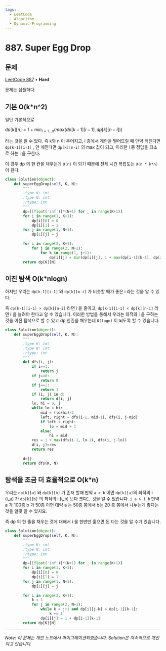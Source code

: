 ```yaml
---
tags:
  - LeetCode
  - Algorithm
  - Dynamic-Programming
---
```


# 887. Super Egg Drop

## 문제

[LeetCode 887](https://leetcode.com/problems/super-egg-drop/) • **Hard**

문제는 심플하다.

## 기본 O(k*n^2)

일단 기본적으로

$dp[k][n] = 1 + min_{i=1...n}(max(dp[k-1][i-1], dp[k][n-i]))$

라는 것을 알 수 있다. 즉 k와 n 이 주어지고, i 층에서 계란을 떨어뜨릴 때 만약 깨진다면 `dp[k-1][i-1]` , 안 깨진다면 `dp[k][n-i]` 의 max 값이 되고, 이러한 i 중 정답을 최소로 하는 i 을 구한다.

이 경우 dp 의 한 칸을 채우는데 `O(n)` 이 되기 때문에 전체 시간 복잡도는 `O(n * k*n)` 이 된다.

```python
class Solution(object):
    def superEggDrop(self, K, N):
        """
        :type K: int
        :type N: int
        :rtype: int
        """
        dp=[[float('inf')]*(N+1) for _ in range(K+1)]
        for i in range(1, K+1):
            dp[i][0] = 0
            dp[i][1] = 1
        for j in range(1, N+1):
            dp[1][j] = j
        
        for i in range(2, K+1):
            for j in range(2, N+1):
                for k in range(1, j+1):
                    dp[i][j] = min(dp[i][j], 1 + max(dp[i-1][k-1], dp[i][j-k]))
        return dp[K][N]
```

## 이진 탐색 O(k*nlogn)

하지만 우리는 `dp[k-1][i-1]` 와 `dp[k][n-i]` 가 비슷할 때가 좋은 i 라는 것을 알 수 있다.

즉 `dp[k-1][i-1] > dp[k][n-i]` 라면 i 을 줄이고, `dp[k-1][i-1] < dp[k][n-i]` 라면 i 을 늘려야 한다고 알 수 있습니다. 이러한 방법을 통해서 우리는 최적의 i 을 구하는 것을 이진 탐색으로 할 수 있고 dp 한칸을 채우는데 `O(logn)` 이 되도록 할 수 있습니다.

```python
class Solution(object):
    def superEggDrop(self, K, N):
        """
        :type K: int
        :type N: int
        :rtype: int
        """
        def dfs(i, j):
            if i==1:
                return j
            if j==0:
                return 0
            if j==1:
                return 1
            if (i, j) in d:
                return d[i, j]
            lo, hi = 0, j
            while lo < hi:
                mid = (lo+hi)/2
                left, right = dfs(i-1, mid-1), dfs(i, j-mid)
                if left < right:
                    lo = mid + 1
                else:
                    hi = mid
            res = 1 + max(dfs(i-1, lo-1), dfs(i, j-lo))
            d[i, j]=res
            return res
        
        d={}
        return dfs(K, N)
```

## 탐색을 조금 더 효율적으로 O(k*n)

우리는 `dp[k][a]` 와 `dp[k][b]` 가 존재 할때 만약 `a > b` 이면 `dp[k][a]`의 최적의 i (i_a) 가 `dp[k][b]` 의 최적의 i (i_b) 보다 크다는 것을 알 수 있습니다. `i_a > i_b` 만약 a 가 100층 b 가 50층 이면 대략 a 는 50층 쯤에서 b는 20 층 쯤에서 나누는게 좋다는 것을 얼핏 알 수 있지요.

즉 dp 의 한 줄을 채우는 것에 대해서 i 을 한번만 훑으면 된 다는 것을 알 수가 있습니다.

```python
class Solution(object):
    def superEggDrop(self, K, N):
        """
        :type K: int
        :type N: int
        :rtype: int
        """
        dp=[[float('inf')]*(N+1) for _ in range(K+1)]
        for i in range(1, K+1):
            dp[i][0] = 0
            dp[i][1] = 1
        for j in range(1, N+1):
            dp[1][j] = j
            
        for i in range(2, K+1):
            k = 1
            for j in range(2, N+1):
                while k < j+1 and dp[i][j-k] > dp[i-1][k-1]:
                    k += 1
                dp[i][j] = 1 + dp[i-1][k-1]
        return dp[K][N]
```

---

*Note: 이 문제는 개인 노트에서 마이그레이션되었습니다. Solution은 지속적으로 개선되고 있습니다.*
